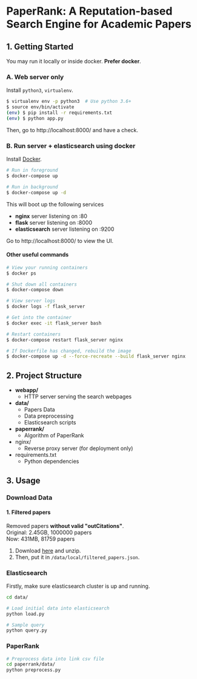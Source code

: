 # PaperRank: A Reputation-based Search Engine for Academic Papers

## 1. Getting Started

You may run it locally or inside docker. **Prefer docker**.

### A. Web server only

Install `python3`, `virtualenv`.

```bash
$ virtualenv env -p python3  # Use python 3.6+
$ source env/bin/activate
(env) $ pip install -r requirements.txt
(env) $ python app.py
```

Then, go to http://localhost:8000/ and have a check.

### B. Run server + elasticsearch using docker

Install [Docker](https://www.docker.com/get-started).

```bash
# Run in foreground
$ docker-compose up

# Run in background
$ docker-compose up -d
```

This will boot up the following services

- **nginx** server listening on :80
- **flask** server listening on :8000
- **elasticsearch** server listening on :9200

Go to http://localhost:8000/ to view the UI.

#### Other useful commands

```bash
# View your running containers
$ docker ps

# Shut down all containers
$ docker-compose down

# View server logs
$ docker logs -f flask_server

# Get into the container
$ docker exec -it flask_server bash

# Restart containers
$ docker-compose restart flask_server nginx

# If Dockerfile has changed, rebuild the image
$ docker-compose up -d --force-recreate --build flask_server nginx
```

## 2. Project Structure

- **webapp/**
  - HTTP server serving the search webpages
- **data/**
  - Papers Data
  - Data preprocessing
  - Elasticsearch scripts
- **paperrank/**
  - Algorithm of PaperRank
- nginx/
  - Reverse proxy server (for deployment only)
- requirements.txt
  - Python dependencies

## 3. Usage

### Download Data

#### 1. Filtered papers

Removed papers **without valid "outCitations"**.  
Original: 2.45GB, 1000000 papers  
Now: 431MB, 81759 papers

1. Download [here](https://drive.google.com/file/d/1R_95ed9YKCOOxLBZ_yt_vHCrFkP3ux2D/view?usp=sharing) and unzip.
2. Then, put it in `/data/local/filtered_papers.json`.

### Elasticsearch

Firstly, make sure elasticsearch cluster is up and running.

```bash
cd data/

# Load initial data into elasticsearch
python load.py

# Sample query
python query.py
```

### PaperRank

```bash
# Preprocess data into link csv file
cd paperrank/data/
python preprocess.py
```
